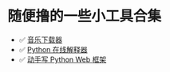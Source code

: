# 随便撸的一些小工具合集
-  :white_check_mark: [音乐下载器](https://github.com/MorsoLi/Tools/blob/master/WYMusic.py)
-  :white_check_mark: [Python 在线解释器](https://github.com/MorsoLi/Tools/tree/master/online_intepreter)
- :white_check_mark: [动手写 Python Web 框架](https://github.com/MorsoLi/Tools/tree/master/demo)
